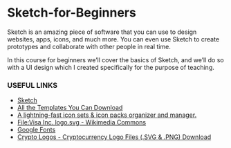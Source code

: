 # Sketch-for-Beginners
Sketch is an amazing piece of software that you can use to design websites, apps, icons, and much more. You can even use Sketch to create prototypes and collaborate with other people in real time.

In this course for beginners we’ll cover the basics of Sketch, and we’ll do so with a UI design which I created specifically for the purpose of teaching.

### USEFUL LINKS

- [Sketch](https://www.sketch.com/)
- [All the Templates You Can Download](https://elements.envato.com/wallet-app-donation-care-fund-logo-template-HFLQJX5)
- [A lightning-fast icon sets & icon packs organizer and manager.](https://iconset.io/set/ionicons)
- [File:Visa Inc. logo.svg - Wikimedia Commons](https://commons.wikimedia.org/wiki/File:Visa_Inc._logo.svg)
- [Google Fonts](https://fonts.google.com/specimen/Poppins)
- [Crypto Logos - Cryptocurrency Logo Files (.SVG & .PNG) Download](https://cryptologos.cc/)
